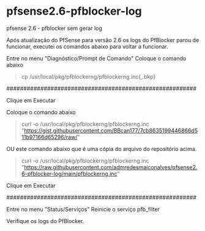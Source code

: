 # pfsense2.6-pfblocker-log
pfsense 2.6 - pfblocker sem gerar log

Após atualização do PfSense para versão 2.6 os logs do PfBlocker parou de funcionar, executei os comandos abaixo para voltar a funcionar.

Entre no menu "Diagnóstico/Prompt de Comando"
Coloque o comando abaixo

> cp /usr/local/pkg/pfblockerng/pfblockerng.inc{,.bkp}

########################################################

Clique em Executar

Coloque o comando abaixo
> curl -o /usr/local/pkg/pfblockerng/pfblockerng.inc "https://gist.githubusercontent.com/BBcan177/7cb8635199446866d511b97166d65296/raw/"

OU este comando abaixo que é uma cópia do arquivo do repositório acima.

> curl -o /usr/local/pkg/pfblockerng/pfblockerng.inc "https://raw.githubusercontent.com/admredesmaiconalves/pfsense2.6-pfblocker-log/main/pfblockerng.inc"


Clique em Executar

########################################################

Entre no menu "Status/Serviços"
Reinicie o serviço pfb_filter

Verifique os logs do PfBlocker.
